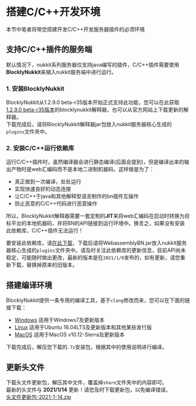 # 搭建C/C++开发环境  
本节中笔者将带您搭建开发C/C++开发服务器插件的必须环境  
## 支持C/C++插件的服务端  
默认情况下，nukkit系列服务器仅支持java编写的插件，C/C++插件需要使用**BlocklyNukkit**来植入nukkit服务端中进行运行。  
### 1. 安装BlocklyNukkit  
BlocklyNukkit从1.2.9.0 beta-r35版本开始正式支持此功能，您可以在此获取[1.2.9.0 beta-r35版本](https://github.com/Superice666/BlocklyNukkit/releases/tag/v1.2.9.0-beta-r35)的blocklynukkit解释器，也可以从官方网站上下载更新的解释器。  
下载完成后，请将BlocklyNukkit解释器jar包放入nukkit服务器核心生成的`plugins`文件夹中。  
### 2. 安装C/C++运行依赖库  
运行C/C++插件时，虽然编译器会进行静态编译(后面会提到)，但是编译出来的输出产物时是web汇编码而不是本地二进制机器码，这样做是为了：  
- 真正做到一次编译，处处运行  
- 实现快速良好的动态连接  
- 让C/C++于java和其他解释型语言制作的bn插件互操作  
- 防止恶意的C/C++代码进行恶意操作  

所以，BlocklyNukkit解释器需要一套定制的**JIT**来将web汇编码在启动时转换为目标平台的本地机器码，并将BN的API链接到运行环境中。换言之，如果没有安装此依赖库，C/C++插件无法运行！  

要安装此依赖库，请[在此下载](https://tools.blocklynukkit.com/WebassemblyBN.jar)，下载后请将WebassemblyBN.jar放入nukkit服务器核心生成的`plugins`文件夹中。请及时关注此依赖库的更新信息，目前API尚未稳定，可能随时做出更改，最新的版本是在`2021/1/9`发布的，如有更新，请您重新下载，替换掉原来的旧版本。  

## 搭建编译环境  
BlocklyNukkit提供一条专用的编译工具，基于`clang`修改而来，您可以在下面的链接下载：  
- [Windows](https://icesight.lanzous.com/iRTdCkxp1dc) 适用于Windows7及更新版本  
- [Linux](https://icesight.lanzous.com/iSYYskxp1mb) 适用于Ubuntu 16.04LTS及更新版本和其他某些发行版  
- [MacOS](https://icesight.lanzous.com/izF6gkxp0mf) 适用于MacOS v10.12-Sierra及更新版本  

下载完成后，解压您下载的`.7z`安装包，根据其中的使用说明进行编译。  

## 更新头文件  
下载头文件更新包，解压其中文件，覆盖掉`share`文件夹中的内容即可。  
最新的头文件与 **2021/1/14** 更新！请您及时下载更新包，以免编译错误。  
[头文件更新包-2021-1-14.zip](https://icesight.lanzous.com/iIwypkei73c)  
 